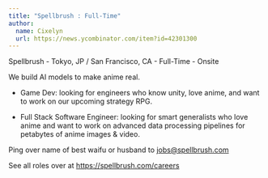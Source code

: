 ```yaml
---
title: "Spellbrush : Full-Time"
author:
  name: Cixelyn
  url: https://news.ycombinator.com/item?id=42301300
---
```

Spellbrush - Tokyo, JP &#x2F; San Francisco, CA - Full-Time - Onsite

We build AI models to make anime real.

* Game Dev: looking for engineers who know unity, love anime, and want to work on our upcoming strategy RPG.

* Full Stack Software Engineer: looking for smart generalists who love anime and want to work on advanced data processing pipelines for petabytes of anime images &amp; video.

Ping over name of best waifu or husband to jobs@spellbrush.com

See all roles over at <a href="https:&#x2F;&#x2F;spellbrush.com&#x2F;careers" rel="nofollow">https:&#x2F;&#x2F;spellbrush.com&#x2F;careers</a>
<JobApplication />
